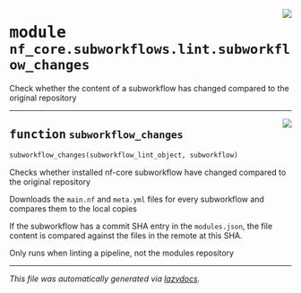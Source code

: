 <!-- markdownlint-disable -->

<a href="../../../../../../tools/nf_core/subworkflows/lint/subworkflow_changes.py#L0"><img align="right" style="float:right;" src="https://img.shields.io/badge/-source-cccccc?style=flat-square"></a>

# <kbd>module</kbd> `nf_core.subworkflows.lint.subworkflow_changes`

Check whether the content of a subworkflow has changed compared to the original repository

---

<a href="../../../../../../tools/nf_core/subworkflows/lint/subworkflow_changes.py#L9"><img align="right" style="float:right;" src="https://img.shields.io/badge/-source-cccccc?style=flat-square"></a>

## <kbd>function</kbd> `subworkflow_changes`

```python
subworkflow_changes(subworkflow_lint_object, subworkflow)
```

Checks whether installed nf-core subworkflow have changed compared to the original repository

Downloads the `main.nf` and `meta.yml` files for every subworkflow and compares them to the local copies

If the subworkflow has a commit SHA entry in the `modules.json`, the file content is compared against the files in the remote at this SHA.

Only runs when linting a pipeline, not the modules repository

---

_This file was automatically generated via [lazydocs](https://github.com/ml-tooling/lazydocs)._
